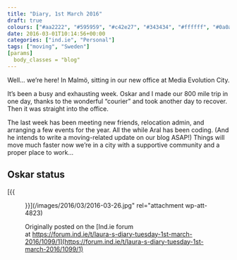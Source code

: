 ```yaml
---
title: "Diary, 1st March 2016"
draft: true
colours: ["#aa2222", "#595959", "#c42e27", "#343434", "#ffffff", "#0a0a0a", "#ffffff"]
date: 2016-03-01T10:14:56+00:00
categories: ["ind.ie", "Personal"]
tags: ["moving", "Sweden"]
[params]
  body_classes = "blog"
---
```


Well… we’re here! In Malmö, sitting in our new office at Media Evolution City.

It’s been a busy and exhausting week. Oskar and I made our 800 mile trip in one day, thanks to the wonderful “courier” and took another day to recover. Then it was straight into the office.

The last week has been meeting new friends, relocation admin, and arranging a few events for the year. All the while Aral has been coding. (And he intends to write a moving-related update on our blog ASAP!) Things will move much faster now we’re in a city with a supportive community and a proper place to work…

## Oskar status

[{{<figure class="wp-caption aligncenter size-full wp-image-4823" src="/images/2016/03/2016-03-26.jpg" alt="Oskar the dog on the sandy beach in Malmö" width="800" height="600" caption="Loving the beach!">}}](/images/2016/03/2016-03-26.jpg" rel="attachment wp-att-4823)

Originally posted on the [Ind.ie forum at https://forum.ind.ie/t/laura-s-diary-tuesday-1st-march-2016/1099/1](https://forum.ind.ie/t/laura-s-diary-tuesday-1st-march-2016/1099/1)

	